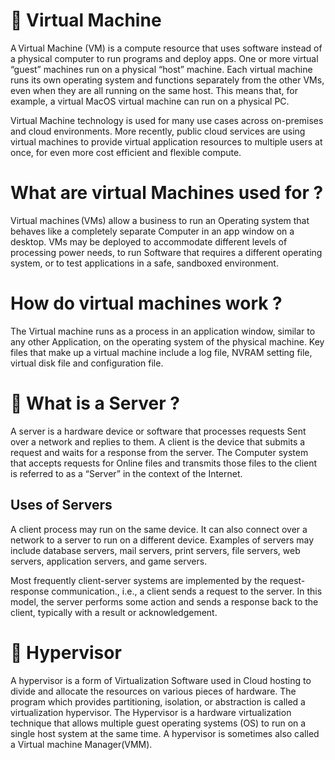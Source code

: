 
# 📕 Virtual Machine 

A Virtual Machine (VM) is a compute resource that uses software instead of a physical computer to run programs and deploy apps. One or more virtual “guest” machines run on a physical “host” machine.  Each virtual machine runs its own operating system and functions separately from the other VMs, even when they are all running on the same host. This means that, for example, a virtual MacOS virtual machine can run on a physical PC. 

Virtual Machine technology is used for many use cases across on-premises and cloud environments. More recently, public cloud services are using virtual machines to provide virtual application resources to multiple users at once, for even more cost efficient and flexible compute.  


# What are virtual Machines used for ?

Virtual machines (VMs) allow a business to run an Operating system that behaves like a completely separate Computer in an app window on a desktop. VMs may be deployed to accommodate different levels of processing power needs, to run Software that requires a different operating system, or to test applications in a safe, sandboxed environment.


#  How do virtual machines work ?
The Virtual machine runs as a process in an application window, similar to any other Application, on the operating system of the physical machine. Key files that make up a virtual machine include a log file, NVRAM setting file, virtual disk file and configuration file. 

# 🔖 What is a Server ?
A server is a hardware device or software that processes requests Sent over a network and replies to them. A client is the device that submits a request and waits for a response from the server. The Computer system that accepts requests for Online files and transmits those files to the client is referred to as a “Server” in the context of the Internet.



## Uses of Servers
A client process may run on the same device. It can also connect over a network to a server to run on a different device. Examples of servers may include database servers, mail servers, print servers, file servers, web servers, application servers, and game servers. 

Most frequently client-server systems are implemented by the request-response communication., i.e., a client sends a request to the server. In this model, the server performs some action and sends a response back to the client, typically with a result or acknowledgement.

# 📒 Hypervisor


A hypervisor is a form of Virtualization Software used in Cloud hosting to divide and allocate the resources on various pieces of hardware. The program which provides partitioning, isolation, or abstraction is called a virtualization hypervisor. The Hypervisor is a hardware virtualization technique that allows multiple guest operating systems (OS) to run on a single host system at the same time. A hypervisor is sometimes also called a Virtual machine Manager(VMM). 
